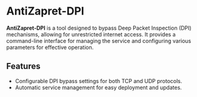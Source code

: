 # AntiZapret-DPI
**AntiZapret-DPI** is a tool designed to bypass Deep Packet Inspection (DPI) mechanisms, allowing for unrestricted internet access. It provides a command-line interface for managing the service and configuring various parameters for effective operation.

## Features
- Configurable DPI bypass settings for both TCP and UDP protocols.
- Automatic service management for easy deployment and updates.